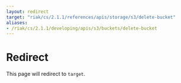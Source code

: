 ```yaml
---
layout: redirect
target: "riak/cs/2.1.1/references/apis/storage/s3/delete-bucket"
aliases:
- /riak/cs/2.1.1/developing/apis/s3/buckets/delete-bucket
---
```


# Redirect

This page will redirect to `target`.

